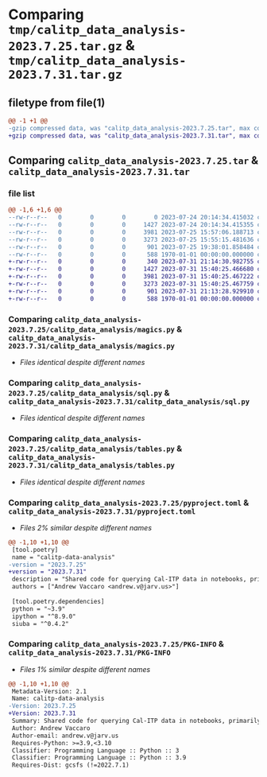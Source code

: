 # Comparing `tmp/calitp_data_analysis-2023.7.25.tar.gz` & `tmp/calitp_data_analysis-2023.7.31.tar.gz`

## filetype from file(1)

```diff
@@ -1 +1 @@
-gzip compressed data, was "calitp_data_analysis-2023.7.25.tar", max compression
+gzip compressed data, was "calitp_data_analysis-2023.7.31.tar", max compression
```

## Comparing `calitp_data_analysis-2023.7.25.tar` & `calitp_data_analysis-2023.7.31.tar`

### file list

```diff
@@ -1,6 +1,6 @@
--rw-r--r--   0        0        0        0 2023-07-24 20:14:34.415032 calitp_data_analysis-2023.7.25/calitp_data_analysis/__init__.py
--rw-r--r--   0        0        0     1427 2023-07-24 20:14:34.415355 calitp_data_analysis-2023.7.25/calitp_data_analysis/magics.py
--rw-r--r--   0        0        0     3981 2023-07-25 15:57:06.188713 calitp_data_analysis-2023.7.25/calitp_data_analysis/sql.py
--rw-r--r--   0        0        0     3273 2023-07-25 15:55:15.481636 calitp_data_analysis-2023.7.25/calitp_data_analysis/tables.py
--rw-r--r--   0        0        0      901 2023-07-25 19:38:01.858484 calitp_data_analysis-2023.7.25/pyproject.toml
--rw-r--r--   0        0        0      588 1970-01-01 00:00:00.000000 calitp_data_analysis-2023.7.25/PKG-INFO
+-rw-r--r--   0        0        0      340 2023-07-31 21:14:30.982755 calitp_data_analysis-2023.7.31/calitp_data_analysis/__init__.py
+-rw-r--r--   0        0        0     1427 2023-07-31 15:40:25.466680 calitp_data_analysis-2023.7.31/calitp_data_analysis/magics.py
+-rw-r--r--   0        0        0     3981 2023-07-31 15:40:25.467222 calitp_data_analysis-2023.7.31/calitp_data_analysis/sql.py
+-rw-r--r--   0        0        0     3273 2023-07-31 15:40:25.467759 calitp_data_analysis-2023.7.31/calitp_data_analysis/tables.py
+-rw-r--r--   0        0        0      901 2023-07-31 21:13:28.929910 calitp_data_analysis-2023.7.31/pyproject.toml
+-rw-r--r--   0        0        0      588 1970-01-01 00:00:00.000000 calitp_data_analysis-2023.7.31/PKG-INFO
```

### Comparing `calitp_data_analysis-2023.7.25/calitp_data_analysis/magics.py` & `calitp_data_analysis-2023.7.31/calitp_data_analysis/magics.py`

 * *Files identical despite different names*

### Comparing `calitp_data_analysis-2023.7.25/calitp_data_analysis/sql.py` & `calitp_data_analysis-2023.7.31/calitp_data_analysis/sql.py`

 * *Files identical despite different names*

### Comparing `calitp_data_analysis-2023.7.25/calitp_data_analysis/tables.py` & `calitp_data_analysis-2023.7.31/calitp_data_analysis/tables.py`

 * *Files identical despite different names*

### Comparing `calitp_data_analysis-2023.7.25/pyproject.toml` & `calitp_data_analysis-2023.7.31/pyproject.toml`

 * *Files 2% similar despite different names*

```diff
@@ -1,10 +1,10 @@
 [tool.poetry]
 name = "calitp-data-analysis"
-version = "2023.7.25"
+version = "2023.7.31"
 description = "Shared code for querying Cal-ITP data in notebooks, primarily."
 authors = ["Andrew Vaccaro <andrew.v@jarv.us>"]
 
 [tool.poetry.dependencies]
 python = "~3.9"
 ipython = "^8.9.0"
 siuba = "^0.4.2"
```

### Comparing `calitp_data_analysis-2023.7.25/PKG-INFO` & `calitp_data_analysis-2023.7.31/PKG-INFO`

 * *Files 1% similar despite different names*

```diff
@@ -1,10 +1,10 @@
 Metadata-Version: 2.1
 Name: calitp-data-analysis
-Version: 2023.7.25
+Version: 2023.7.31
 Summary: Shared code for querying Cal-ITP data in notebooks, primarily.
 Author: Andrew Vaccaro
 Author-email: andrew.v@jarv.us
 Requires-Python: >=3.9,<3.10
 Classifier: Programming Language :: Python :: 3
 Classifier: Programming Language :: Python :: 3.9
 Requires-Dist: gcsfs (!=2022.7.1)
```

